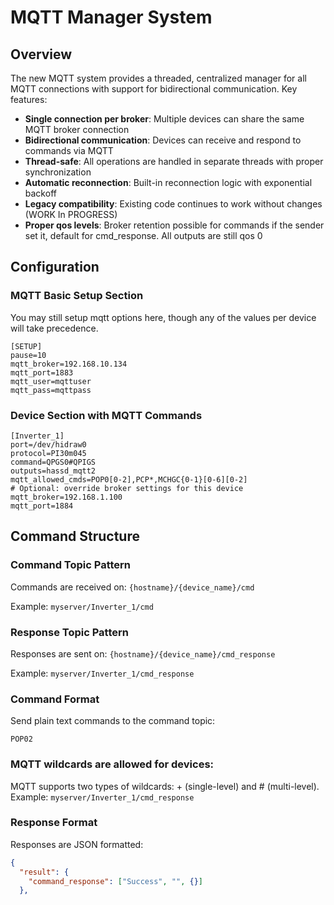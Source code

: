 # MQTT Manager System

## Overview

The new MQTT system provides a threaded, centralized manager for all MQTT connections with support for bidirectional communication. Key features:

- **Single connection per broker**: Multiple devices can share the same MQTT broker connection
- **Bidirectional communication**: Devices can receive and respond to commands via MQTT
- **Thread-safe**: All operations are handled in separate threads with proper synchronization
- **Automatic reconnection**: Built-in reconnection logic with exponential backoff
- **Legacy compatibility**: Existing code continues to work without changes (WORK In PROGRESS)
- **Proper qos levels**: Broker retention possible for commands if the sender set it, default for cmd_response. All outputs are still qos 0

## Configuration

### MQTT Basic Setup Section
You may  still setup mqtt options here, though any of the values per device will take precedence.
```
[SETUP]
pause=10
mqtt_broker=192.168.10.134
mqtt_port=1883
mqtt_user=mqttuser
mqtt_pass=mqttpass
```

### Device Section with MQTT Commands
```
[Inverter_1]
port=/dev/hidraw0
protocol=PI30m045
command=QPGS0#QPIGS
outputs=hassd_mqtt2
mqtt_allowed_cmds=POP0[0-2],PCP*,MCHGC{0-1}[0-6][0-2]
# Optional: override broker settings for this device
mqtt_broker=192.168.1.100
mqtt_port=1884
```

## Command Structure

### Command Topic Pattern
Commands are received on: `{hostname}/{device_name}/cmd`

Example: `myserver/Inverter_1/cmd`

### Response Topic Pattern  
Responses are sent on: `{hostname}/{device_name}/cmd_response`

Example: `myserver/Inverter_1/cmd_response`

### Command Format
Send plain text commands to the command topic:
```
POP02
```
### MQTT wildcards are allowed for devices:
MQTT supports two types of wildcards: + (single-level) and # (multi-level).
Example: `myserver/Inverter_1/cmd_response`

### Response Format
Responses are JSON formatted:
```json
{
  "result": {
    "command_response": ["Success", "", {}]
  },